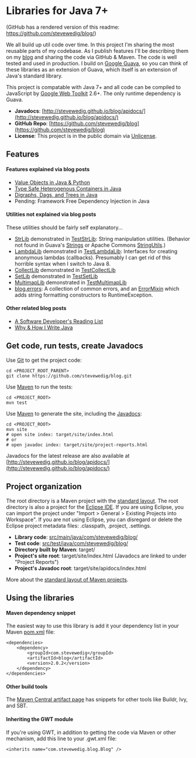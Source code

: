 Libraries for Java 7+
=============

(GitHub has a rendered version of this readme: https://github.com/stevewedig/blog/)

We all build up util code over time. In this project I'm sharing the most reusable parts of my codebase. As I publish features I'll be describing them on my [blog](http://stevewedig.com) and sharing the code via GitHub & Maven. The code is well tested and used in production. I build on [Google Guava](https://code.google.com/p/guava-libraries/), so you can think of these libraries as an extension of Guava, which itself is an extension of Java's standard library.

This project is compatable with Java 7+ and all code can be compiled to JavaScript by [Google Web Toolkit](http://en.wikipedia.org/wiki/Google_Web_Toolkit) 2.6+. The only runtime dependency is Guava.

* **Javadocs**: [http://stevewedig.github.io/blog/apidocs/](http://stevewedig.github.io/blog/apidocs/)
* **GitHub Repo**: [https://github.com/stevewedig/blog](https://github.com/stevewedig/blog)
* **License**: This project is in the public domain via [Unlicense](http://unlicense.org).

## Features

#### Features explained via blog posts

* [Value Objects in Java & Python](http://stevewedig.com/2014/07/31/value-objects-in-java-and-python/)
* [Type Safe Heterogenous Containers in Java](http://stevewedig.com/2014/08/28/type-safe-heterogenous-containers-in-java/)
* [Digraphs, Dags, and Trees in Java](http://stevewedig.com/2014/10/06/digraphs-dags-and-trees-in-java/)
* Pending: Framework Free Dependency Injection in Java

#### Utilities not explained via blog posts

These utilities should be fairly self explanatory...

* [StrLib](https://github.com/stevewedig/blog/tree/master/src/main/java/com/stevewedig/blog/util/StrLib.java) demonstrated in [TestStrLib](https://github.com/stevewedig/blog/tree/master/src/test/java/com/stevewedig/blog/util/TestStrLib.java): String manipulation utilities. (Behavior not found in Guava's [Strings](https://code.google.com/p/guava-libraries/wiki/StringsExplained) or Apache Commons [StringUtils](http://commons.apache.org/proper/commons-lang/javadocs/api-release/org/apache/commons/lang3/StringUtils.html).)
* [LambdaLib](https://github.com/stevewedig/blog/tree/master/src/main/java/com/stevewedig/blog/util/LambdaLib.java) demonstrated in [TestLambdaLib](https://github.com/stevewedig/blog/tree/master/src/test/java/com/stevewedig/blog/util/TestLambdaLib.java): Interfaces for creating anonymous lambdas (callbacks). Presumably I can get rid of this horrible syntax when I switch to Java 8.
* [CollectLib](https://github.com/stevewedig/blog/tree/master/src/main/java/com/stevewedig/blog/util/CollectLib.java) demonstrated in [TestCollectLib](https://github.com/stevewedig/blog/tree/master/src/test/java/com/stevewedig/blog/util/TestCollectLib.java)
* [SetLib](https://github.com/stevewedig/blog/tree/master/src/main/java/com/stevewedig/blog/util/SetLib.java) demonstrated in [TestSetLib](https://github.com/stevewedig/blog/tree/master/src/test/java/com/stevewedig/blog/util/TestSetLib.java)
* [MultimapLib](https://github.com/stevewedig/blog/tree/master/src/main/java/com/stevewedig/blog/util/MultimapLib.java) demonstrated in [TestMultimapLib](https://github.com/stevewedig/blog/tree/master/src/test/java/com/stevewedig/blog/util/TestMultimapLib.java)
* [blog.errors](https://github.com/stevewedig/blog/tree/master/src/main/java/com/stevewedig/blog/errors): A collection of common errors, and an [ErrorMixin](https://github.com/stevewedig/blog/tree/master/src/main/java/com/stevewedig/blog/errors/ErrorMixin.java) which adds string formatting constructors to RuntimeException.

#### Other related blog posts

* [A Software Developer's Reading List](http://stevewedig.com/2014/02/03/software-developers-reading-list/)
* [Why & How I Write Java](http://stevewedig.com/2014/02/17/why-and-how-i-write-java/)

## Get code, run tests, create Javadocs

Use [Git](http://en.wikipedia.org/wiki/Git_(software)) to get the project code:

    cd <PROJECT_ROOT_PARENT>
    git clone https://github.com/stevewedig/blog.git

Use [Maven](http://en.wikipedia.org/wiki/Apache_Maven) to run the tests:
    
    cd <PROJECT_ROOT>
    mvn test

Use [Maven](http://en.wikipedia.org/wiki/Apache_Maven) to generate the site, including the [Javadocs](http://en.wikipedia.org/wiki/Javadoc):

    cd <PROJECT_ROOT>
    mvn site
    # open site index: target/site/index.html
    # or
    # open javadoc index: target/site/project-reports.html

Javadocs for the latest release are also available at [http://stevewedig.github.io/blog/apidocs/](http://stevewedig.github.io/blog/apidocs/)

## Project organization

The root directory is a Maven project with the [standard layout](https://maven.apache.org/guides/introduction/introduction-to-the-standard-directory-layout.html). The root directory is also a project for the [Eclipse IDE](http://en.wikipedia.org/wiki/Eclipse_(software)). If you are using Eclipse, you can import the project under "Import > General > Existing Projects into Workspace". If you are not using Eclipse, you can disregard or delete the Eclipse project metadata files: .classpath, .project, .settings.

* **Library code**: [src/main/java/com/stevewedig/blog/](https://github.com/stevewedig/blog/tree/master/src/main/java/com/stevewedig/blog/)
* **Test code**: [src/test/java/com/stevewedig/blog/](https://github.com/stevewedig/blog/tree/master/src/test/java/com/stevewedig/blog)
* **Directory built by Maven**: target/
* **Project's site root**: target/site/index.html (Javadocs are linked to under "Project Reports")
* **Project's Javadoc root**: target/site/apidocs/index.html

More about the [standard layout of Maven projects](https://maven.apache.org/guides/introduction/introduction-to-the-standard-directory-layout.html).

## Using the libraries

#### Maven dependency snippet

The easiest way to use this library is add it your dependency list in your Maven [pom.xml](https://maven.apache.org/guides/introduction/introduction-to-the-pom.html) file:

    <dependencies>
        <dependency>
            <groupId>com.stevewedig</groupId>
            <artifactId>blog</artifactId>
            <version>2.0.2</version>
        </dependency>
    </dependencies>

#### Other build tools

The [Maven Central artifact page](http://search.maven.org/#artifactdetails%7Ccom.stevewedig%7Cblog%7C2.0.2%7Cjar) has snippets for other tools like Buildr, Ivy, and SBT.

#### Inheriting the GWT module

If you're using GWT, in addition to getting the code via Maven or other mechanism, add this line to your .gwt.xml file:

    <inherits name="com.stevewedig.blog.Blog" />


